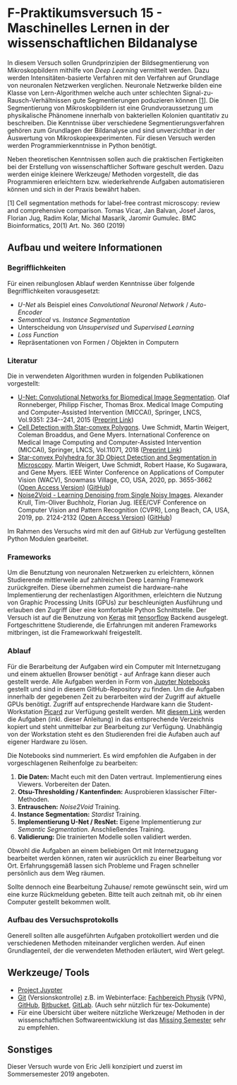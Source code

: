 # F-Praktikumsversuch 15 - Maschinelles Lernen in der wissenschaftlichen Bildanalyse
In diesem Versuch sollen Grundprinzipien der Bildsegmentierung von Mikroskopbildern mithilfe von *Deep Learning* vermittelt werden. Dazu werden Intensitäten-basierte Verfahren mit den Verfahren auf Grundlage von neuronalen Netzwerken verglichen. Neuronale Netzwerke bilden eine Klasse von Lern-Algorithmen welche auch unter schlechten Signal-zu-Rausch-Verhältnissen gute Segmentierungen poduzieren können [[1](https://bmcbioinformatics.biomedcentral.com/track/pdf/10.1186/s12859-019-2880-8)]. Die Segmentierung von Mikroskopbildern ist eine Grundvoraussetzung um physikalische Phänomene innerhalb von bakteriellen Kolonien quantitativ zu beschreiben. Die Kenntnisse über verschiedene Segmentierungsverfahren gehören zum Grundlagen der Bildanalyse und sind unverzichtbar in der Auswertung von Mikroskopieexperimenten. Für diesen Versuch werden werden Programmierkenntnisse in Python benötigt.

Neben theoretischen Kenntnissen sollen auch die praktischen Fertigkeiten bei der Erstellung von wissenschaftlicher Software geschult werden. Dazu werden einige kleinere Werkzeuge/ Methoden vorgestellt, die das Programmieren erleichtern bzw. wiederkehrende Aufgaben automatisieren können und sich in der Praxis bewährt haben.

[1] Cell segmentation methods for label-free contrast microscopy: review and comprehensive comparison. Tomas Vicar, Jan Balvan, Josef Jaros, Florian Jug, Radim Kolar, Michal Masarik, Jaromir Gumulec.
BMC Bioinformatics, 20(1) Art. No. 360 (2019) 

## Aufbau und weitere Informationen
### Begrifflichkeiten
Für einen reibunglosen Ablauf werden Kenntnisse über folgende Begrifflichkeiten vorausgesetzt:
- *U-Net* als Beispiel eines *Convolutional Neuronal Network* / *Auto-Encoder*
- *Semantical* vs. *Instance Segmentation*
- Unterscheidung von *Unsupervised* und *Supervised Learning*
- *Loss Function*
- Repräsentationen von Formen / Objekten in Computern

### Literatur
Die in verwendeten Algorithmen wurden in folgenden Publikationen vorgestellt:
- [U-Net: Convolutional Networks for Biomedical Image Segmentation](https://link.springer.com/chapter/10.1007/978-3-319-24574-4_28). Olaf Ronneberger, Philipp Fischer, Thomas Brox.
Medical Image Computing and Computer-Assisted Intervention (MICCAI), Springer, LNCS, Vol.9351: 234--241, 2015 ([Preprint Link](https://arxiv.org/abs/1505.04597))
- [Cell Detection with Star-convex Polygons](https://link.springer.com/chapter/10.1007/978-3-030-00934-2_30).
Uwe Schmidt, Martin Weigert, Coleman Broaddus, and Gene Myers.
International Conference on Medical Image Computing and Computer-Assisted Intervention (MICCAI), Springer, LNCS, Vol.11071, 2018 ([Preprint Link](https://arxiv.org/abs/1806.03535))
- [Star-convex Polyhedra for 3D Object Detection and Segmentation in Microscopy](https://ieeexplore.ieee.org/document/9093435). Martin Weigert, Uwe Schmidt, Robert Haase, Ko Sugawara, and Gene Myers. IEEE Winter Conference on Applications of Computer Vision (WACV), Snowmass Village, CO, USA, 2020, pp. 3655-3662 ([Open Access Version](http://openaccess.thecvf.com/content_WACV_2020/papers/Weigert_Star-convex_Polyhedra_for_3D_Object_Detection_and_Segmentation_in_Microscopy_WACV_2020_paper.pdf)) ([GitHub](https://github.com/mpicbg-csbd/stardist))
- [Noise2Void - Learning Denoising from Single Noisy Images](https://ieeexplore.ieee.org/abstract/document/8954066). Alexander Krull, Tim-Oliver Buchholz, Florian Jug.
IEEE/CVF Conference on Computer Vision and Pattern Recognition (CVPR), Long Beach, CA, USA, 2019, pp. 2124-2132 ([Open Access Version](http://openaccess.thecvf.com/content_CVPR_2019/papers/Krull_Noise2Void_-_Learning_Denoising_From_Single_Noisy_Images_CVPR_2019_paper.pdf)) ([GitHub](https://github.com/juglab/n2v))

Im Rahmen des Versuchs wird mit den auf GitHub zur Verfügung gestellten Python Modulen gearbeitet.

### Frameworks
Um die Benutztung von neuronalen Netzwerken zu erleichtern, können Studierende mittlerweile auf zahlreichen Deep Learning Framework zurückgreifen. Diese übernehmen zumeist die hardware-nahe Implementierung der rechenlastigen Algorithmen, erleichtern die Nutzung von Graphic Processing Units (GPUs) zur beschleunigten Ausführung und erlauben den Zugriff über eine komfortable Python Schnittstelle. Der Versuch ist auf die Benutzung von [Keras](https://keras.io/) mit [tensorflow](https://www.tensorflow.org/) Backend ausgelegt. Fortgeschrittene Studierende, die Erfahrungen mit anderen Frameworks mitbringen, ist die Frameworkwahl freigestellt.

### Ablauf
Für die Berarbeitung der Aufgaben wird ein Computer mit Internetzugang und einem aktuellen Browser benötigt - auf Anfrage kann dieser auch gestellt werde. Alle Aufgaben werden in Form von [Jupyter Notebooks](https://jupyter.org/) gestellt und sind in diesem GitHub-Repository zu finden. Um die Aufgaben innerhalb der gegebenen Zeit zu berarbeiten wird der Zugriff auf aktuelle GPUs benötigt. Zugriff auf entsprechende Hardware kann die Student-Workstation [Picard](https://picard.physik.uni-marburg.de) zur Verfügung gestellt werden. Mit [diesem Link](https://picard.physik.uni-marburg.de/jupyterhub/hub/user-redirect/git-pull?repo=https%3A%2F%2Fgithub.com%2Fpicard-mr%2Ffprak-maschinelles-lernen-v15&urlpath=tree%2Ffprak-maschinelles-lernen-v15%2F) werden die Aufgaben (inkl. dieser Anleitung) in das entsprechende Verzeichnis kopiert und steht unmittelbar zur Bearbeitung zur Verfügung. Unabhängig von der Workstation steht es den Studierenden frei die Aufaben auch auf eigener Hardware zu lösen.

Die Notebooks sind nummeriert. Es wird empfohlen die Aufgaben in der vorgeschlagenen Reihenfolge zu bearbeiten:
1. **Die Daten:** Macht euch mit den Daten vertraut. Implementierung eines Viewers. Vorbereiten der Daten.
5. **Otsu-Thresholding / Kantenfinden:** Ausprobieren klassischer Filter-Methoden.
10. **Entrauschen:** *Noise2Void* Training.
20. **Instance Segmentation:** *Stardist* Training.
30. **Implementierung U-Net / ResNet:** Eigene Implementierung zur *Semantic Segmentation*. Anschließendes Training.
40. **Validierung:** Die trainierten Modelle sollen validiert werden.

Obwohl die Aufgaben an einem beliebigen Ort mit Internetzugang bearbeitet werden können, raten wir ausrücklich zu einer Bearbeitung vor Ort. Erfahrungsgemäß lassen sich Probleme und Fragen schneller persönlich aus dem Weg räumen.

Sollte dennoch eine Bearbeitung Zuhause/ remote gewünscht sein, wird um eine kurze Rückmeldung gebeten. Bitte teilt auch zeitnah mit, ob ihr einen Computer gestellt bekommen wollt.

### Aufbau des Versuchsprotokolls
Generell sollten alle ausgeführten Aufgaben protokolliert werden und die verschiedenen Methoden miteinander verglichen werden. Auf einen Grundlagenteil, der die verwendeten Methoden erläutert, wird Wert gelegt.

## Werkzeuge/ Tools
* [Project Juypter](https://jupyter.org/)
* [Git](https://git-scm.com/) (Versionskontrolle) z.B. im Webinterface: [Fachbereich Physik](https://git.physik.uni-marburg.de/) (VPN), [GitHub](https://github.com/), [Bitbucket](https://bitbucket.org/product/), [GitLab](https://about.gitlab.com/). (Auch sehr nützlich für tex-Dokumente)
* Für eine Übersicht über weitere nützliche Werkzeuge/ Methoden in der wissenschaftlichen Softwareentwicklung ist das [Missing Semester](https://git-scm.com/) sehr zu empfehlen.

## Sonstiges
Dieser Versuch wurde von Eric Jelli konzipiert und zuerst im Sommersemester 2019 angeboten.

